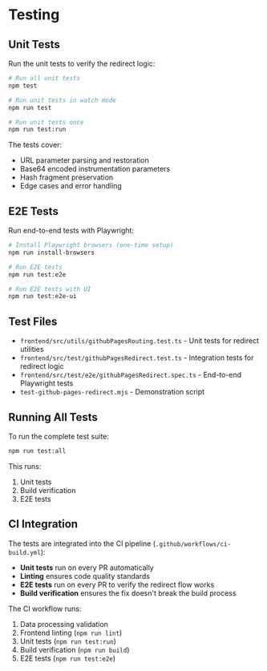 # Testing

## Unit Tests

Run the unit tests to verify the redirect logic:

```bash
# Run all unit tests
npm test

# Run unit tests in watch mode
npm run test

# Run unit tests once
npm run test:run
```

The tests cover:
- URL parameter parsing and restoration
- Base64 encoded instrumentation parameters
- Hash fragment preservation
- Edge cases and error handling

## E2E Tests

Run end-to-end tests with Playwright:

```bash
# Install Playwright browsers (one-time setup)
npm run install-browsers

# Run E2E tests
npm run test:e2e

# Run E2E tests with UI
npm run test:e2e-ui
```

## Test Files

- `frontend/src/utils/githubPagesRouting.test.ts` - Unit tests for redirect utilities
- `frontend/src/test/githubPagesRedirect.test.ts` - Integration tests for redirect logic
- `frontend/src/test/e2e/githubPagesRedirect.spec.ts` - End-to-end Playwright tests
- `test-github-pages-redirect.mjs` - Demonstration script

## Running All Tests

To run the complete test suite:

```bash
npm run test:all
```

This runs:
1. Unit tests
2. Build verification
3. E2E tests

## CI Integration

The tests are integrated into the CI pipeline (`.github/workflows/ci-build.yml`):
- **Unit tests** run on every PR automatically
- **Linting** ensures code quality standards
- **E2E tests** run on every PR to verify the redirect flow works
- **Build verification** ensures the fix doesn't break the build process

The CI workflow runs:
1. Data processing validation
2. Frontend linting (`npm run lint`)
3. Unit tests (`npm run test:run`)
4. Build verification (`npm run build`)
5. E2E tests (`npm run test:e2e`)